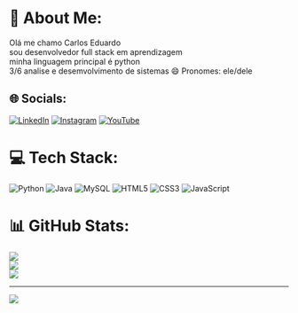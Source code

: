 # 💫 About Me:
Olá me chamo Carlos Eduardo<br>sou desenvolvedor full stack em aprendizagem <br>minha linguagem principal é python<br>
3/6 analise e desemvolvimento de sistemas 
😄 Pronomes: ele/dele


## 🌐 Socials:
[![LinkedIn](https://img.shields.io/badge/LinkedIn-%230077B5.svg?logo=linkedin&logoColor=white)](https://linkedin.com/in/https://www.linkedin.com/in/carlos-eduardo-555ab5231/)
[![Instagram](https://img.shields.io/badge/Instagram-%23E4405F.svg?logo=Instagram&logoColor=white)](https://instagram.com/https://instagram.com/art_developer_br?igshid=ZDdkNTZiNTM=)
[![YouTube](https://img.shields.io/badge/YouTube-%23FF0000.svg?logo=YouTube&logoColor=white)](https://youtube.com/@https://www.youtube.com/channel/UCPnt4kQllN9bsC-I2hcDb_g) 


# 💻 Tech Stack:
![Python](https://img.shields.io/badge/python-3670A0?style=for-the-badge&logo=python&logoColor=ffdd54) ![Java](https://img.shields.io/badge/java-%23ED8B00.svg?style=for-the-badge&logo=java&logoColor=white) ![MySQL](https://img.shields.io/badge/mysql-%2300f.svg?style=for-the-badge&logo=mysql&logoColor=white) ![HTML5](https://img.shields.io/badge/html5-%23E34F26.svg?style=for-the-badge&logo=html5&logoColor=white) ![CSS3](https://img.shields.io/badge/css3-%231572B6.svg?style=for-the-badge&logo=css3&logoColor=white) ![JavaScript](https://img.shields.io/badge/javascript-%23323330.svg?style=for-the-badge&logo=javascript&logoColor=%23F7DF1E)

# 📊 GitHub Stats:
![](https://github-readme-stats.vercel.app/api?username=carlosefl&theme=blue-green&hide_border=false&include_all_commits=false&count_private=true)<br/>
![](https://github-readme-streak-stats.herokuapp.com/?user=carlosefl&theme=blue-green&hide_border=false)<br/>
![](https://github-readme-stats.vercel.app/api/top-langs/?username=carlosefl&theme=blue-green&hide_border=false&include_all_commits=false&count_private=true&layout=compact)

---
[![](https://visitcount.itsvg.in/api?id=carlosefl&icon=5&color=0)](https://visitcount.itsvg.in)

<!-- Proudly created with GPRM ( https://gprm.itsvg.in ) -->
